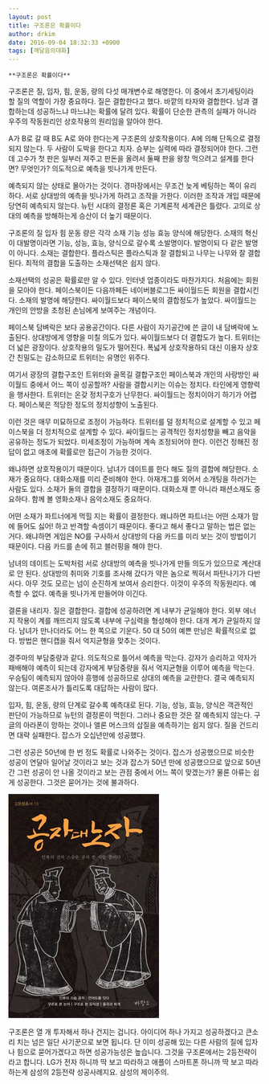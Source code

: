 ```yaml
---
layout: post
title: 구조론은 확률이다
author: drkim
date: 2016-09-04 18:32:33 +0900
tags: [깨달음의대화]
---
```

 


    **구조론은 확률이다**

  


구조론은 질, 입자, 힘, 운동, 량의 다섯 매개변수로 해명한다. 이 중에서 초기세팅이라 할 질의 역할이 가장 중요하다. 질은 결합한다고 했다. 바깥의 타자와 결합한다. 남과 결합하는데 성공하느냐 마느냐는 확률에 달려 있다. 확률이 단순한 관측의 실패가 아니라 우주의 작동원리인 상호작용의 원리임을 알아야 한다. 

  


A가 B로 갈 때 B도 A로 와야 한다는게 구조론의 상호작용이다. A에 의해 단독으로 결정되지 않는다. 두 사람이 도박을 한다고 치자. 승부는 실력에 따라 결정되어야 한다. 그런데 고수가 첫 판은 일부러 져주고 판돈을 올려서 둘째 판을 왕창 먹으려고 설계를 한다면? 무엇인가? 의도적으로 예측을 빗나가게 만든다. 

  


예측되지 않는 상태로 몰아가는 것이다. 경마장에서는 무조건 늦게 베팅하는 쪽이 유리하다. 서로 상대방의 예측을 빗나가게 하려고 조작을 가한다. 이러한 조작과 개입 때문에 당연히 예측되지 않는다. 뉴턴 시대의 결정론 혹은 기계론적 세계관은 틀렸다. 고의로 상대의 예측을 방해하는게 승산이 더 높기 때문이다.

  


구조론의 질 입자 힘 운동 량은 각각 소재 기능 성능 효능 양식에 해당한다. 소재의 혁신이 대발명이라면 기능, 성능, 효능, 양식으로 갈수록 소발명이다. 발명이되 다 같은 발명이 아니다. 소재는 결합한다. 플라스틱은 플라스틱과 잘 결합되고 나무는 나무와 잘 결합된다. 최적의 결합을 도출하는 소재선택은 쉽지 않다.

  


소재선택의 성공은 확률로만 알 수 있다. 인터넷 업종이라도 마찬가지다. 처음에는 회원을 모아야 한다. 페이스북이든 다음까페든 네이버블로그든 싸이월드든 회원을 결합시킨다. 소재의 발명에 해당한다. 싸이월드보다 페이스북의 결합정도가 높았다. 싸이월드는 개인의 안방을 초청된 손님에게 보여주는 개념이다.

  


페이스북 담벼락은 보다 공용공간이다. 다른 사람이 자기공간에 쓴 글이 내 담벼락에 노출된다. 상대방에게 영향을 미칠 의도가 있다. 싸이월드보다 더 결합도가 높다. 트위터는 더 넓은 광장이다. 상호작용의 밀도가 떨어진다. 폭넓게 상호작용하되 대신 이용자 상호간 친밀도는 감소하므로 트위터는 유명인 위주다. 

  


여기서 광장의 결합구조인 트위터와 골목길 결합구조인 페이스북과 개인의 사랑방인 싸이월드 중에서 어느 쪽이 성공할까? 사람을 결합시키는 이슈는 정치다. 타인에게 영향력을 행사한다. 트위터는 온갖 정치구호가 난무한다. 싸이월드는 정치이야기 하기가 어렵다. 페이스북은 적당한 정도의 정치성향이 노출된다.

  


이런 것은 매무 미묘하므로 조정이 가능하다. 트위터를 덜 정치적으로 설계할 수 있고 페이스북을 더 정치적으로 설계할 수 있다. 싸이월드는 공격적인 정치성향을 빼고 음악을 공유하는 정도가 되었다. 미세조정이 가능하며 계속 조정되어야 한다. 이런건 정해진 정답이 없고 애초에 확률로만 접근이 가능한 것이다.

  


왜냐하면 상호작용이기 때문이다. 남녀가 데이트를 한다 해도 질의 결합에 해당한다. 소재가 중요하다. 대화소재를 미리 준비해야 한다. 아재개그를 외어서 소개팅을 하러가는 사람도 있다. 소재가 둘의 결합을 결정하기 때문이다. 대화소재 뿐 아니라 패션소재도 중요하다. 함께 볼 영화소재나 음악소재도 중요하다.

  


어떤 소재가 파트너에게 먹힐 지는 확률이 결정한다. 왜냐하면 파트너는 어떤 소재가 맘에 들어도 싫어! 하고 반격할 속셈이기 때문이다. 좋다고 해서 좋다고 말하는 법은 없는 거다. 왜냐하면 게임은 NO를 구사하서 상대방의 다음 카드를 미리 보는 것이 방법이기 때문이다. 다음 카드를 손에 쥐고 블러핑을 해야 한다.

  


남녀의 데이트는 도박처럼 서로 상대방의 예측을 빗나가게 만들 의도가 있으므로 계산대로 안 된다. 상대방의 취미와 기호를 조사해 갔다가 약은 놈으로 찍혀서 파탄나기가 다반사다. 아무 것도 모르는 넘이 순진하게 보여서 승리한다. 이것이 우주의 작동원리다. 예측할 수 없다. 예측을 빗나가게 만들어야 이긴다. 

  


결론을 내리자. 질은 결합한다. 결합에 성공하려면 계 내부가 균일해야 한다. 외부 에너지 작용이 계를 깨뜨리지 않도록 내부에 구심력을 형성해야 한다. 대개 계가 균일하지 않다. 남녀가 만나더라도 어느 한 쪽으로 기운다. 50 대 50의 예쁜 만남은 확률적으로 없다. 방법은 핸디캡을 줘서 억지균형을 맞추는 것이다. 

  


경주마의 부담중량과 같다. 의도적으로 틀어서 예측을 막는다. 강자가 승리하고 약자가 패배해야 예측이 되는데 강자에게 부담중량을 줘서 억지균형을 이루어 예측을 막는다. 우승팀이 예측되지 않아야 흥행에 성공하므로 상대의 예측을 교란한다. 결국 예측되지 않는다. 여론조사가 틀리도록 대답하는 사람이 많다.

  


입자, 힘, 운동, 량의 단계로 갈수록 예측대로 된다. 기능, 성능, 효능, 양식은 객관적인 판단이 가능하므로 뉴턴의 결정론이 먹힌다. 그러나 중요한 것은 잘 예측되지 않는다. 구글의 아라폰이 망하는 것이나 앨론 머스크의 삽질을 예측하기는 쉽지 않다. 질을 건드리면 대략 실패한다. 잡스가 오십년만에 성공했다.

  


그런 성공은 50년에 한 번 정도 확률로 나와주는 것이다. 잡스가 성공했으므로 비슷한 성공이 연달아 일어날 것이라고 보는 것과 잡스가 50년 만에 성공했으므로 앞으로 50년간 그런 성공이 안 나올 것이라고 보는 관점 중에서 어느 쪽이 맞겠는가? 물론 아류는 쉽게 성공한다. 그것은 묻어가는 것에 불과하다.

  



![](/files/attach/images/198/100/749/555.jpg) 

  


구조론은 열 개 투자해서 하나 건지는 겁니다. 아이디어 하나 가지고 성공하겠다고 큰소리 치는 넘은 일단 사기꾼으로 보면 됩니다. 단 이미 성공해 있는 다른 사람의 질에 입자나 힘으로 묻어가겠다고 하면 성공가능성은 높습니다. 그것을 구조론에서는 2등전략이라고 합니다. LG가 전자 하니까 딱 보고 따라하고 애플이 스마트폰 하니까 딱 보고 따라하는게 삼성의 2등전략 성공사례지요. 삼성의 제이주의.